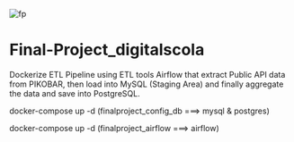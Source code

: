 ![fp](https://user-images.githubusercontent.com/110024371/215304467-e57963a3-b302-48d9-b1fa-26b87fd35352.png)
# Final-Project_digitalscola
Dockerize ETL Pipeline using ETL tools Airflow that extract Public API data from PIKOBAR, then load into MySQL (Staging Area) and finally aggregate the data and save into PostgreSQL.

docker-compose up -d (finalproject_config_db ===> mysql & postgres)



docker-compose up -d (finalproject_airflow ===> airflow)

